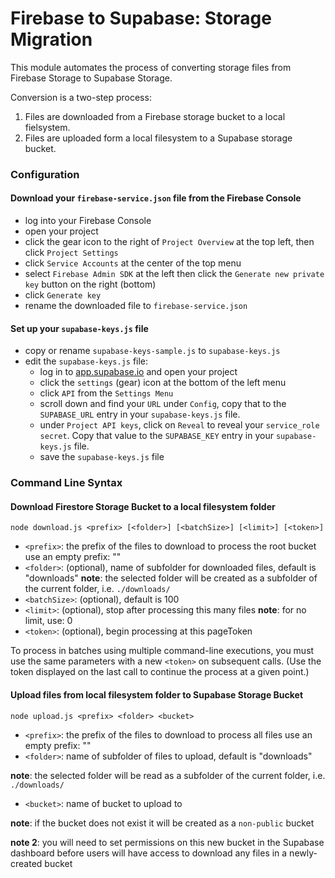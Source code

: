 # Firebase to Supabase: Storage Migration

This module automates the process of converting storage files from Firebase Storage to Supabase Storage.

Conversion is a two-step process:

1. Files are downloaded from a Firebase storage bucket to a local fielsystem.
2. Files are uploaded form a local filesystem to a Supabase storage bucket.

### Configuration

#### Download your `firebase-service.json` file from the Firebase Console

- log into your Firebase Console
- open your project
- click the gear icon to the right of `Project Overview` at the top left, then click `Project Settings`
- click `Service Accounts` at the center of the top menu
- select `Firebase Admin SDK` at the left then click the `Generate new private key` button on the right (bottom)
- click `Generate key`
- rename the downloaded file to `firebase-service.json`

#### Set up your `supabase-keys.js` file

- copy or rename `supabase-keys-sample.js` to `supabase-keys.js`
- edit the `supabase-keys.js` file:
  - log in to [app.supabase.io](https://app.supabase.io) and open your project
  - click the `settings` (gear) icon at the bottom of the left menu
  - click `API` from the `Settings Menu`
  - scroll down and find your `URL` under `Config`, copy that to the `SUPABASE_URL` entry in your `supabase-keys.js` file.
  - under `Project API keys`, click on `Reveal` to reveal your `service_role secret`. Copy that value to the `SUPABASE_KEY` entry in your `supabase-keys.js` file.
  - save the `supabase-keys.js` file

### Command Line Syntax

#### Download Firestore Storage Bucket to a local filesystem folder

`node download.js <prefix> [<folder>] [<batchSize>] [<limit>] [<token>]`

- `<prefix>`: the prefix of the files to download to process the root bucket use an empty prefix: ""
- `<folder>`: (optional), name of subfolder for downloaded files, default is "downloads"
  **note**: the selected folder will be created as a subfolder of the current folder, i.e. `./downloads/`
- `<batchSize>`: (optional), default is 100
- `<limit>`: (optional), stop after processing this many files
  **note**: for no limit, use: 0
- `<token>`: (optional), begin processing at this pageToken

To process in batches using multiple command-line executions, you must use the same parameters with a new `<token>` on subsequent calls. (Use the token displayed on the last call to continue the process at a given point.)

#### Upload files from local filesystem folder to Supabase Storage Bucket

`node upload.js <prefix> <folder> <bucket>`

- `<prefix>`: the prefix of the files to download to process all files use an empty prefix: ""
- `<folder>`: name of subfolder of files to upload, default is "downloads"

**note**: the selected folder will be read as a subfolder of the current folder, i.e. `./downloads/`

- `<bucket>`: name of bucket to upload to

**note**: if the bucket does not exist it will be created as a `non-public` bucket

**note 2**: you will need to set permissions on this new bucket in the Supabase dashboard before users will have access to download any files in a newly-created bucket
